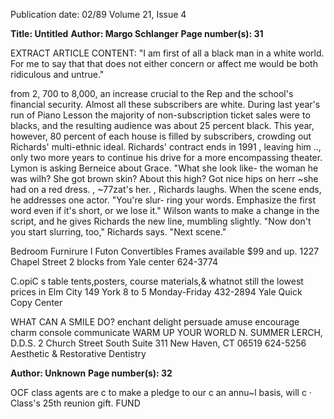 Publication date: 02/89
Volume 21, Issue 4

**Title: Untitled**
**Author: Margo Schlanger**
**Page number(s): 31**

EXTRACT ARTICLE CONTENT:
"I am first of all a 
black man in a white 
world. For me to say 
that that does not 
either concern or 
affect me would be 
both ridiculous and 
untrue." 


from 2, 700 to 8,000, an increase 
crucial to the Rep and the school's 
financial security. Almost all these 
subscribers are white. During last 
year's run of Piano Lesson the majority 
of non-subscription ticket sales were to 
blacks, and the resulting audience was 
about 25 percent black. This year, 
however, 80 percent of each house is 
filled by subscribers, crowding out 
Richards' multi-ethnic ideal. Richards' 
contract ends in 1991 , leaving him 
.., only two more years to continue his 
drive for a more encompassing theater. 
Lymon is asking Berneice about Grace. 
"What she look like- the woman he was 
wilh? She got brown skin? About this high? Got 
nice hips on herr 
~she had on a red dress. , 
~77zat's her. , 
Richards laughs. When the scene ends, 
he addresses one actor. "You're slur-
ring your words. Emphasize the first 
word even if it's short, or we lose it." 
Wilson wants to make a change in the 
script, and he gives Richards the new 
line, mumbling slightly. "Now don't 
you start slurring, too," Richards says. 
"Next scene." 



Bedroom Furnirure I Futon Convertibles 
Frames 
available 
$99 and up. 
1227 Chapel Street 
2 blocks from Yale center 
624-3774 

C.opiC s 
table tents,posters, 
course materials,& whatnot 
still the lowest prices in Elm City 
149 York 8 to 5 Monday-Friday 432-2894 
Yale Quick Copy Center 

WHAT CAN A SMILE DO? 
enchant 
delight 
persuade 
amuse 
encourage 
charm 
console 
communicate 
WARM UP YOUR WORLD 
N. SUMMER LERCH, D.D.S. 
2 Church Street South Suite 311 
New Haven, CT 06519 
624-5256 
Aesthetic & Restorative Dentistry 


**Author: Unknown**
**Page number(s): 32**

OCF class agents are c 
to make a pledge to our c 
an annu~l basis, will c 
· Class's 25th reunion gift. 
FUND